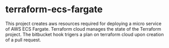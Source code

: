 # terraform-ecs-fargate
This project creates aws resources required for deploying a micro service of AWS ECS Fargate.
Terraform cloud manages the state of the Terraform project.
The bitbucket hook trigers a plan on terraform cloud upon creation of a pull request.
